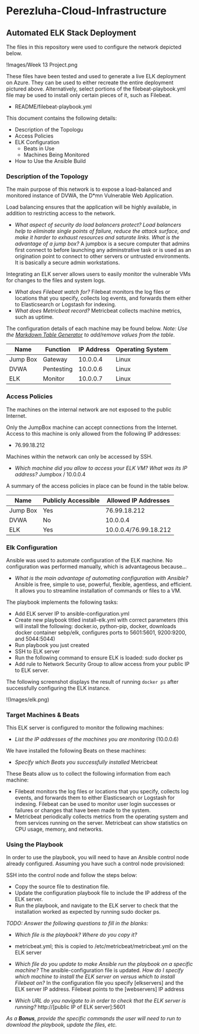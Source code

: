 # Perezluha-Cloud-Infrastructure

## Automated ELK Stack Deployment

The files in this repository were used to configure the network depicted below.

!Images/Week 13 Project.png

These files have been tested and used to generate a live ELK deployment on Azure. They can be used to either recreate the entire deployment pictured above. Alternatively, select portions of the filebeat-playbook.yml file may be used to install only certain pieces of it, such as Filebeat.

  - README/filebeat-playbook.yml

This document contains the following details:
- Description of the Topologu
- Access Policies
- ELK Configuration
  - Beats in Use
  - Machines Being Monitored
- How to Use the Ansible Build


### Description of the Topology

The main purpose of this network is to expose a load-balanced and monitored instance of DVWA, the D*mn Vulnerable Web Application.

Load balancing ensures that the application will be highly available, in addition to restricting access to the network.
- _What aspect of security do load balancers protect? Load balancers help to eliminate single points of failure, reduce the attack surface, and make it harder to exhaust resources and saturate links. What is the advantage of a jump box?_ A jumpbox is a secure computer that admins first connect to before launching any adminstrative task or is used as an origination point to connect to other servers or untrusted environments. It is basically a secure admin workstations.

Integrating an ELK server allows users to easily monitor the vulnerable VMs for changes to the files and system logs.

- _What does Filebeat watch for?_ Filebeat monitors the log files or locations that you specify, collects log events, and forwards them either to Elasticsearch or Logstash for indexing.
- _What does Metricbeat record?_ Metricbeat collects machine metrics, such as uptime.

The configuration details of each machine may be found below.
_Note: Use the [Markdown Table Generator](http://www.tablesgenerator.com/markdown_tables) to add/remove values from the table_.

| Name     | Function | IP Address | Operating System |
|----------|----------|------------|------------------|
| Jump Box | Gateway  | 10.0.0.4   | Linux            |
| DVWA     |Pentesting| 10.0.0.6   | Linux            |
| ELK      | Monitor  | 10.0.0.7   | Linux            |

### Access Policies

The machines on the internal network are not exposed to the public Internet. 

Only the JumpBox machine can accept connections from the Internet. Access to this machine is only allowed from the following IP addresses:
- 76.99.18.212

Machines within the network can only be accessed by SSH.
- _Which machine did you allow to access your ELK VM? What was its IP address?_ Jumpbox / 10.0.0.4

A summary of the access policies in place can be found in the table below.

| Name     | Publicly Accessible | Allowed IP Addresses |
|----------|---------------------|----------------------|
| Jump Box | Yes                 | 76.99.18.212         |
| DVWA     | No                  | 10.0.0.4             |
| ELK      | Yes                 | 10.0.0.4/76.99.18.212|

### Elk Configuration

Ansible was used to automate configuration of the ELK machine. No configuration was performed manually, which is advantageous because...
- _What is the main advantage of automating configuration with Ansible?_ Ansible is free, simple to use, powerful, flexible, agentless, and efficient. It allows you to streamline installation of commands or files to a VM.

The playbook implements the following tasks:
- Add ELK server IP to ansible-configuration.yml
- Create new playbook titled install-elk.yml with correct parameters (this will install the following: docker.io, python-pip, docker, downloads docker container sebp/elk, configures ports to 5601:5601, 9200:9200, and 5044:5044)
- Run playbook you just created
- SSH to ELK server
- Run the following command to ensure ELK is loaded: sudo docker ps
- Add rule to Network Security Group to allow access from your public IP to ELK server.

The following screenshot displays the result of running `docker ps` after successfully configuring the ELK instance.

!(Images/elk.png)

### Target Machines & Beats
This ELK server is configured to monitor the following machines:
- _List the IP addresses of the machines you are monitoring_ (10.0.0.6)

We have installed the following Beats on these machines:
- _Specify which Beats you successfully installed_ Metricbeat

These Beats allow us to collect the following information from each machine:
- Filebeat monitors the log files or locations that you specify, collects log events, and forwards them to either Elasticsearch or Logstash for indexing. Filebeat can be used to monitor user login successes or failures or changes that have been made to the system.
- Metricbeat periodically collects metrics from the operating system and from services running on the server. Metricbeat can show statistics on CPU usage, memory, and networks. 

### Using the Playbook
In order to use the playbook, you will need to have an Ansible control node already configured. Assuming you have such a control node provisioned: 

SSH into the control node and follow the steps below:
- Copy the source file to destination file.
- Update the configuration playbook file to include the IP address of the ELK server.
- Run the playbook, and navigate to the ELK server to check that the installation worked as expected by running sudo docker ps.

_TODO: Answer the following questions to fill in the blanks:_
- _Which file is the playbook? Where do you copy it?_
- metricbeat.yml; this is copied to /etc/metricbeat/metricbeat.yml on the ELK server

- _Which file do you update to make Ansible run the playbook on a specific machine?_ The ansible-configuration file is updated. _How do I specify which machine to install the ELK server on versus which to install Filebeat on?_ In the configuration file you specify [elkservers] and the ELK server IP address. Filebeat points to the [webservers] IP address

- _Which URL do you navigate to in order to check that the ELK server is running?_ http://[public IP of ELK server]:5601

_As a **Bonus**, provide the specific commands the user will need to run to download the playbook, update the files, etc._
